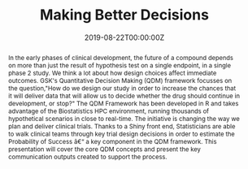 ---
title: 'Making Better Decisions'
authors:
- Andy Nicholls
date: '2019-08-22T00:00:00Z'

# Schedule page publish date (NOT proceeding's date).
publishDate: '20001-01-01T00:00:00Z'

# proceeding type.
# Legend: 0 = Uncategorized; 1 = Talk, 2 = Keynote, 3 = Workshop
# To add more update publications_types.toml and en.yaml
publication_types: ['1']
publication_type_description: Talk

# proceeding name and optional abbreviated proceeding name.
publication: Presented at 2019 Conference
publication_short: Presented at 2019 Conference

abstract: In the early phases of clinical development, the future of a compound depends on more than just the result of hypothesis test on a single endpoint, in a single phase 2 study. We think a lot about how design choices affect immediate outcomes. GSK's Quantitative Decision Making (QDM) framework focusses on the question,"How do we design our study in order to increase the chances that it will deliver data that will allow us to decide whether the drug should continue in development, or stop?" The QDM Framework has been developed in R and takes advantage of the Biostatistics HPC environment, running thousands of hypothetical scenarios in close to real-time. The initiative is changing the way we plan and deliver clinical trials. Thanks to a Shiny front end, Statisticians are able to walk clinical teams through key trial design decisions in order to estimate the Probability of Success â€“ a key component in the QDM framework. This presentation will cover the core QDM concepts and present the key communication outputs created to support the process.

tags:
- Rstudio
featured: false

links:
url_slides: 'https://github.com/rinpharma/rinpharma2019program/tree/master/talks_folder/2019-Nicholls-Making_Better_Decisions.pdf'
url_video: ''

---